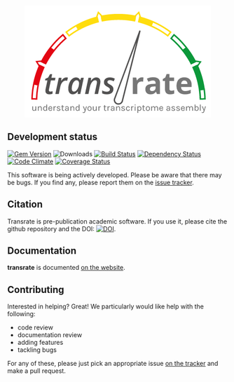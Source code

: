 <p align="center">
  <img alt="Transrate - understand your transcriptome assembly" src="https://github.com/Blahah/transrate/raw/master/docs/transrate_logo_full.png">
</p>

## Development status

[![Gem Version](http://img.shields.io/gem/v/transrate.svg)][gem]
![Downloads](http://img.shields.io/gem/dtv/transrate.svg)
[![Build Status](http://img.shields.io/travis/Blahah/transrate/master.svg)][travis]
[![Dependency Status](http://img.shields.io/gemnasium/Blahah/transrate.svg)][gemnasium]
[![Code Climate](http://img.shields.io/codeclimate/github/Blahah/transrate.svg)][codeclimate]
[![Coverage Status](http://img.shields.io/coveralls/Blahah/transrate.svg)][coveralls]

[gem]: https://badge.fury.io/rb/transrate
[travis]: https://travis-ci.org/Blahah/transrate
[gemnasium]: https://gemnasium.com/Blahah/transrate
[codeclimate]: https://codeclimate.com/github/Blahah/transrate
[coveralls]: https://coveralls.io/r/Blahah/transrate

This software is being actively developed. Please be aware that there may be bugs. If you find any, please report them on the [issue tracker](https://github.com/Blahah/transrate/issues).

## Citation

Transrate is pre-publication academic software. If you use it, please cite the github repository and the DOI: [![DOI](https://zenodo.org/badge/3687/Blahah/transrate.png)](http://dx.doi.org/10.5281/zenodo.11039).

## Documentation

**transrate** is documented [on the website](http://hibberdlab.com/transrate).

## Contributing

Interested in helping? Great! We particularly would like help with the following:

- code review
- documentation review
- adding features
- tackling bugs

For any of these, please just pick an appropriate issue [on the tracker](https://github.com/Blahah/transrate/issues) and make a pull request.
